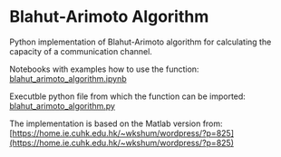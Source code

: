 # Blahut-Arimoto Algorithm
Python implementation of Blahut-Arimoto algorithm for calculating the capacity of a communication channel.

Notebooks with examples how to use the function: <br>
[blahut_arimoto_algorithm.ipynb](blahut_arimoto_algorithm.ipynb)


Executble python file from which the function can be imported: <br>
[blahut_arimoto_algorithm.py](blahut_arimoto_algorithm.py)

The implementation is based on the Matlab version from:
[https://home.ie.cuhk.edu.hk/~wkshum/wordpress/?p=825](https://home.ie.cuhk.edu.hk/~wkshum/wordpress/?p=825)

